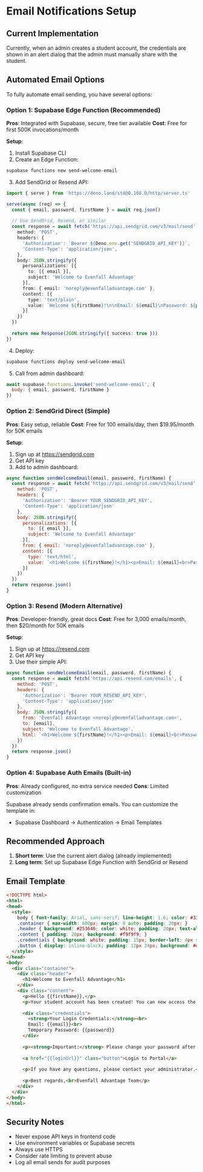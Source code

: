 # Email Notifications Setup

## Current Implementation

Currently, when an admin creates a student account, the credentials are shown in an alert dialog that the admin must manually share with the student.

## Automated Email Options

To fully automate email sending, you have several options:

### Option 1: Supabase Edge Function (Recommended)

**Pros**: Integrated with Supabase, secure, free tier available
**Cost**: Free for first 500K invocations/month

**Setup**:
1. Install Supabase CLI
2. Create an Edge Function:
```bash
supabase functions new send-welcome-email
```

3. Add SendGrid or Resend API:
```typescript
import { serve } from 'https://deno.land/std@0.168.0/http/server.ts'

serve(async (req) => {
  const { email, password, firstName } = await req.json()
  
  // Use SendGrid, Resend, or similar
  const response = await fetch('https://api.sendgrid.com/v3/mail/send', {
    method: 'POST',
    headers: {
      'Authorization': `Bearer ${Deno.env.get('SENDGRID_API_KEY')}`,
      'Content-Type': 'application/json',
    },
    body: JSON.stringify({
      personalizations: [{
        to: [{ email }],
        subject: 'Welcome to Evenfall Advantage'
      }],
      from: { email: 'noreply@evenfalladvantage.com' },
      content: [{
        type: 'text/plain',
        value: `Welcome ${firstName}!\n\nEmail: ${email}\nPassword: ${password}\n\nLogin: https://evenfalladvantage.com/student-portal/login.html`
      }]
    })
  })
  
  return new Response(JSON.stringify({ success: true }))
})
```

4. Deploy:
```bash
supabase functions deploy send-welcome-email
```

5. Call from admin dashboard:
```javascript
await supabase.functions.invoke('send-welcome-email', {
  body: { email, password, firstName }
})
```

### Option 2: SendGrid Direct (Simple)

**Pros**: Easy setup, reliable
**Cost**: Free for 100 emails/day, then $19.95/month for 50K emails

**Setup**:
1. Sign up at https://sendgrid.com
2. Get API key
3. Add to admin dashboard:
```javascript
async function sendWelcomeEmail(email, password, firstName) {
  const response = await fetch('https://api.sendgrid.com/v3/mail/send', {
    method: 'POST',
    headers: {
      'Authorization': 'Bearer YOUR_SENDGRID_API_KEY',
      'Content-Type': 'application/json'
    },
    body: JSON.stringify({
      personalizations: [{
        to: [{ email }],
        subject: 'Welcome to Evenfall Advantage'
      }],
      from: { email: 'noreply@evenfalladvantage.com' },
      content: [{
        type: 'text/html',
        value: `<h1>Welcome ${firstName}!</h1><p>Email: ${email}<br>Password: ${password}</p>`
      }]
    })
  })
  return response.json()
}
```

### Option 3: Resend (Modern Alternative)

**Pros**: Developer-friendly, great docs
**Cost**: Free for 3,000 emails/month, then $20/month for 50K emails

**Setup**:
1. Sign up at https://resend.com
2. Get API key
3. Use their simple API:
```javascript
async function sendWelcomeEmail(email, password, firstName) {
  const response = await fetch('https://api.resend.com/emails', {
    method: 'POST',
    headers: {
      'Authorization': 'Bearer YOUR_RESEND_API_KEY',
      'Content-Type': 'application/json'
    },
    body: JSON.stringify({
      from: 'Evenfall Advantage <noreply@evenfalladvantage.com>',
      to: [email],
      subject: 'Welcome to Evenfall Advantage',
      html: `<h1>Welcome ${firstName}!</h1><p>Email: ${email}<br>Password: ${password}</p>`
    })
  })
  return response.json()
}
```

### Option 4: Supabase Auth Emails (Built-in)

**Pros**: Already configured, no extra service needed
**Cons**: Limited customization

Supabase already sends confirmation emails. You can customize the template in:
- Supabase Dashboard → Authentication → Email Templates

## Recommended Approach

1. **Short term**: Use the current alert dialog (already implemented)
2. **Long term**: Set up Supabase Edge Function with SendGrid or Resend

## Email Template

```html
<!DOCTYPE html>
<html>
<head>
  <style>
    body { font-family: Arial, sans-serif; line-height: 1.6; color: #333; }
    .container { max-width: 600px; margin: 0 auto; padding: 20px; }
    .header { background: #253646; color: white; padding: 20px; text-align: center; }
    .content { padding: 20px; background: #f9f9f9; }
    .credentials { background: white; padding: 15px; border-left: 4px solid #e74c3c; margin: 20px 0; }
    .button { display: inline-block; padding: 12px 24px; background: #e74c3c; color: white; text-decoration: none; border-radius: 5px; margin: 20px 0; }
  </style>
</head>
<body>
  <div class="container">
    <div class="header">
      <h1>Welcome to Evenfall Advantage</h1>
    </div>
    <div class="content">
      <p>Hello {{firstName}},</p>
      <p>Your student account has been created! You can now access the training platform.</p>
      
      <div class="credentials">
        <strong>Your Login Credentials:</strong><br>
        Email: {{email}}<br>
        Temporary Password: {{password}}
      </div>
      
      <p><strong>Important:</strong> Please change your password after your first login.</p>
      
      <a href="{{loginUrl}}" class="button">Login to Portal</a>
      
      <p>If you have any questions, please contact your administrator.</p>
      
      <p>Best regards,<br>Evenfall Advantage Team</p>
    </div>
  </div>
</body>
</html>
```

## Security Notes

- Never expose API keys in frontend code
- Use environment variables or Supabase secrets
- Always use HTTPS
- Consider rate limiting to prevent abuse
- Log all email sends for audit purposes
